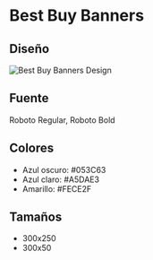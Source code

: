 # Best Buy Banners
## Diseño
![Best Buy Banners Design](https://raw.githubusercontent.com/CodeRoomMX/banners/solution/01_pure_html/assets/FY17-TEMPLATES8.png)

## Fuente
Roboto Regular, Roboto Bold

## Colores
- Azul oscuro: #053C63
- Azul claro: #A5DAE3
- Amarillo: #FECE2F

## Tamaños
- 300x250
- 300x50